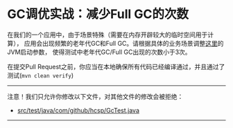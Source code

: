 # GC调优实战：减少Full GC的次数

在我们的一个应用中，由于场景特殊（需要在内存开辟较大的临时空间用于计算），
应用会出现频繁的老年代GC和Full GC。请根据具体的业务场景调整[这里](https://github.com/hcsp/gc-tuning/blob/master/src/test/java/com/github/hcsp/GcTest.java)的JVM启动参数，
使得测试中老年代GC/Full GC出现的次数小于3次。

在提交Pull Request之前，你应当在本地确保所有代码已经编译通过，并且通过了测试(`mvn clean verify`)

-----
注意！我们只允许你修改以下文件，对其他文件的修改会被拒绝：
- [src/test/java/com/github/hcsp/GcTest.java](https://github.com/hcsp/gc-tuning/blob/master/src/test/java/com/github/hcsp/GcTest.java)
-----

